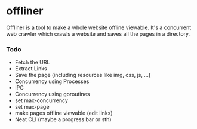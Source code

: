 # offliner
Offliner is a tool to make a whole website offline viewable. It's a concurrent web crawler which crawls a website and saves all the pages in a directory. 


### Todo
* Fetch the URL
* Extract Links
* Save the page (including resources like img, css, js, ...)
* Concurrency using Processes
* IPC 
* Concurrency using goroutines
* set max-concurrency
* set max-page
* make pages offline viewable (edit links)
* Neat CLI (maybe a progress bar or sth)
